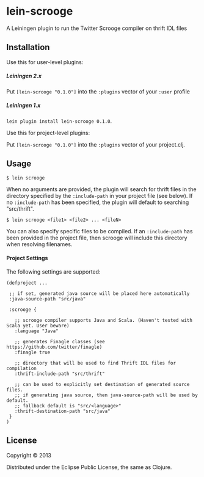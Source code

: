# lein-scrooge

A Leiningen plugin to run the Twitter Scrooge compiler on thrift IDL files

## Installation

Use this for user-level plugins:

##### Leiningen 2.x

Put `[lein-scrooge "0.1.0"]` into the `:plugins` vector of your
`:user` profile

##### Leiningen 1.x 

`lein plugin install lein-scrooge 0.1.0`.

Use this for project-level plugins:

Put `[lein-scrooge "0.1.0"]` into the `:plugins` vector of your project.clj.

## Usage

    $ lein scrooge

When no arguments are provided, the plugin will search for thrift files in the directory
specified by the `:include-path` in your project file (see below). If no `:include-path` 
has been specified, the plugin will default to searching "src/thrift".

    $ lein scrooge <file1> <file2> ... <fileN>

You can also specify specific files to be compiled. If an `:include-path` has been 
provided in the project file, then scrooge will include this directory when resolving
filenames.

#### Project Settings

The following settings are supported: 

    (defproject ...

     ;; if set, generated java source will be placed here automatically
     :java-source-path "src/java"

     :scrooge {

       ;; scrooge compiler supports Java and Scala. (Haven't tested with Scala yet. User beware)
       :language "Java"
       
       ;; generates Finagle classes (see https://github.com/twitter/finagle)
       :finagle true

       ;; directory that will be used to find Thrift IDL files for compilation
       :thrift-include-path "src/thrift"
         
       ;; can be used to explicitly set destination of generated source files.
       ;; if generating java source, then java-source-path will be used by default.
       ;; fallback default is "src/<language>"
       :thrift-destination-path "src/java"
     }
    )

## License

Copyright © 2013 

Distributed under the Eclipse Public License, the same as Clojure.
